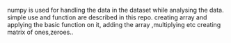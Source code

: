 numpy is used for handling the data in the dataset while analysing the data.
simple use and function are described in this repo.
creating array and applying the basic function on it,
adding the array ,multiplying etc
creating matrix of ones,zeroes..
